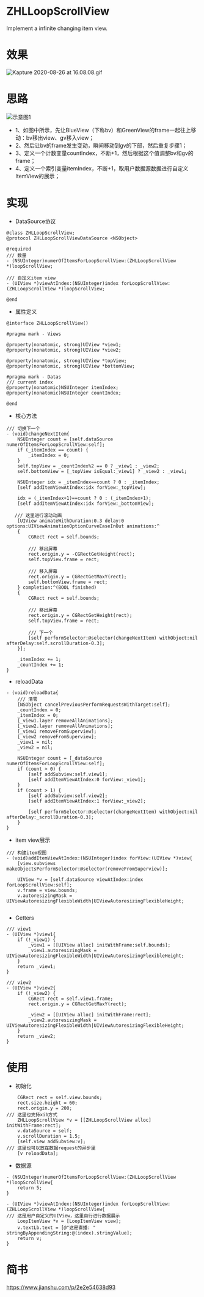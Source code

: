 # ZHLLoopScrollView
Implement a infinite changing item view.

# 效果
![Kapture 2020-08-26 at 16.08.08.gif](https://upload-images.jianshu.io/upload_images/1334681-222b2aaf5b4abcf2.gif?imageMogr2/auto-orient/strip)

# 思路
![示意图1](https://upload-images.jianshu.io/upload_images/1334681-d3d6d56d2fcd7c05.png?imageMogr2/auto-orient/strip%7CimageView2/2/w/1240)
- 1、如图中所示，先让BlueView（下称bv）和GreenView的frame一起往上移动：bv移出view、gv移入view；
- 2、然后让bv的frame发生变动，瞬间移动到gv的下部，然后重复步骤1；
- 3、定义一个计数变量countIndex，不断+1，然后根据这个值调整bv和gv的frame；
- 4、定义一个索引变量itemIndex，不断+1，取用户数据源数据进行自定义ItemView的展示；

# 实现
- DataSource协议
```
@class ZHLLoopScrollView;
@protocol ZHLLoopScrollViewDataSource <NSObject>

@required
/// 数量
- (NSUInteger)numerOfItemsForLoopScrollView:(ZHLLoopScrollView *)loopScrollView;

/// 自定义item view
- (UIView *)viewAtIndex:(NSUInteger)index forLoopScrollView:(ZHLLoopScrollView *)loopScrollView;

@end
```
- 属性定义
```
@interface ZHLLoopScrollView()

#pragma mark - Views

@property(nonatomic, strong)UIView *view1;
@property(nonatomic, strong)UIView *view2;

@property(nonatomic, strong)UIView *topView;
@property(nonatomic, strong)UIView *bottomView;

#pragma mark - Datas
/// current index
@property(nonatomic)NSUInteger itemIndex;
@property(nonatomic)NSUInteger countIndex;

@end
```
- 核心方法
```
/// 切换下一个
- (void)changeNextItem{
    NSUInteger count = [self.dataSource numerOfItemsForLoopScrollView:self];
    if (_itemIndex == count) {
        _itemIndex = 0;
    }
    self.topView = _countIndex%2 == 0 ? _view1 : _view2;
    self.bottomView = [_topView isEqual:_view1] ? _view2 : _view1;
    
    NSUInteger idx = _itemIndex==count ? 0 : _itemIndex;
    [self addItemViewAtIndex:idx forView:_topView];
    
    idx = (_itemIndex+1)==count ? 0 : (_itemIndex+1);
    [self addItemViewAtIndex:idx forView:_bottomView];
    
   /// 这里进行滚动动画
    [UIView animateWithDuration:0.3 delay:0 options:UIViewAnimationOptionCurveEaseInOut animations:^
    {
        CGRect rect = self.bounds;
        
        /// 移出屏幕
        rect.origin.y = -CGRectGetHeight(rect);
        self.topView.frame = rect;
        
        /// 移入屏幕
        rect.origin.y = CGRectGetMaxY(rect);
        self.bottomView.frame = rect;
    } completion:^(BOOL finished)
    {
        CGRect rect = self.bounds;
        
        /// 移出屏幕
        rect.origin.y = CGRectGetHeight(rect);
        self.topView.frame = rect;
        
        /// 下一个
        [self performSelector:@selector(changeNextItem) withObject:nil afterDelay:self.scrollDuration-0.3];
    }];
    
    _itemIndex += 1;
    _countIndex += 1;
}
```
- reloadData
```
- (void)reloadData{
    /// 清零
    [NSObject cancelPreviousPerformRequestsWithTarget:self];
    _countIndex = 0;
    _itemIndex = 0;
    [_view1.layer removeAllAnimations];
    [_view2.layer removeAllAnimations];
    [_view1 removeFromSuperview];
    [_view2 removeFromSuperview];
    _view1 = nil;
    _view2 = nil;
    
    NSUInteger count = [_dataSource numerOfItemsForLoopScrollView:self];
    if (count > 0) {
        [self addSubview:self.view1];
        [self addItemViewAtIndex:0 forView:_view1];
    }
    if (count > 1) {
        [self addSubview:self.view2];
        [self addItemViewAtIndex:1 forView:_view2];
        
        [self performSelector:@selector(changeNextItem) withObject:nil afterDelay:_scrollDuration-0.3];
    }
}
```
- item view展示
```
/// 构建item视图
- (void)addItemViewAtIndex:(NSUInteger)index forView:(UIView *)view{
    [view.subviews makeObjectsPerformSelector:@selector(removeFromSuperview)];
    
    UIView *v = [self.dataSource viewAtIndex:index forLoopScrollView:self];
    v.frame = view.bounds;
    v.autoresizingMask = UIViewAutoresizingFlexibleWidth|UIViewAutoresizingFlexibleHeight;
   
```
- Getters
```
/// view1
- (UIView *)view1{
    if (!_view1) {
        _view1 = [[UIView alloc] initWithFrame:self.bounds];
        _view1.autoresizingMask = UIViewAutoresizingFlexibleWidth|UIViewAutoresizingFlexibleHeight;
    }
    return _view1;
}

/// view2
- (UIView *)view2{
    if (!_view2) {
        CGRect rect = self.view1.frame;
        rect.origin.y = CGRectGetMaxY(rect);
        
        _view2 = [[UIView alloc] initWithFrame:rect];
        _view2.autoresizingMask = UIViewAutoresizingFlexibleWidth|UIViewAutoresizingFlexibleHeight;
    }
    return _view2;
}
```
# 使用
- 初始化
```
    CGRect rect = self.view.bounds;
    rect.size.height = 60;
    rect.origin.y = 200;
/// 这里也支持xib方式
    ZHLLoopScrollView *v = [[ZHLLoopScrollView alloc] initWithFrame:rect];
    v.dataSource = self;
    v.scrollDuration = 1.5;
    [self.view addSubview:v];
/// 这里也可以放在数据request的异步里
    [v reloadData];
```
- 数据源
```
- (NSUInteger)numerOfItemsForLoopScrollView:(ZHLLoopScrollView *)loopScrollView{
    return 5;
}

- (UIView *)viewAtIndex:(NSUInteger)index forLoopScrollView:(ZHLLoopScrollView *)loopScrollView{
/// 这是用户自定义的UIView，这里自行进行数据展示
    LoopItemView *v = [LoopItemView view];
    v.textLb.text = [@"这是直播: " stringByAppendingString:@(index).stringValue];
    return v;
}
```
# 简书
https://www.jianshu.com/p/2e2e54638d93
